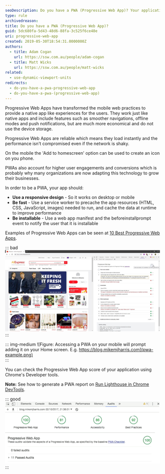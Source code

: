 ```yaml
---
seoDescription: Do you have a PWA (Progressive Web App)? Your application should use a responsive design, be fast with service worker precaching and caching, and be installable with a web app manifest to notify users.
type: rule
archivedreason:
title: Do you have a PWA (Progressive Web App)?
guid: 5dc680fa-5d43-48d6-88fa-3c525f6ce48e
uri: progressive-web-app
created: 2019-05-30T18:54:31.0000000Z
authors:
  - title: Adam Cogan
    url: https://ssw.com.au/people/adam-cogan
  - title: Matt Wicks
    url: https://ssw.com.au/people/matt-wicks
related: 
  - use-dynamic-viewport-units
redirects:
  - do-you-have-a-pwa-progressive-web-app
  - do-you-have-a-pwa-(progressive-web-app)
---
```


Progressive Web Apps have transformed the mobile web practices to provide a native app like experiences for the users. They work just like native apps and include features such as smoother navigations, offline modes and push notifications, but are much more economical and do not use the device storage.

Progressive Web Apps are reliable which means they load instantly and the performance isn't compromised even if the network is shaky.

On the mobile the 'Add to homescreen' option can be used to create an icon on you phone.

PWAs also account for higher user engagements and conversions which is probably why many organizations are now adapting this technology to grow their businesses.

<!--endintro-->

In order to be a PWA, your app should:

- **Use a responsive design** - So it works on desktop or mobile
- **Be fast** - Use a service worker to precache the app resources (HTML, CSS, JavaScript, images) needed to run, and cache the data at runtime to improve performance
- **Be installable** - Use a web app manifest and the beforeinstallprompt event to notify the user that it is installable

Examples of Progressive Web Apps can be seen at [10 Best Progressive Web Apps](https://mofluid.com/blog/10-best-progressive-web-apps).

::: bad  
![Figure: Bad example - Aliexpress get a mark of 6/12 (see tooltip) and cannot be used as a PWA](pwa-bad-example.jpg)  
:::

::: img-medium
![Figure: Accessing a PWA on your mobile will prompt adding it on your Home screen. E.g. https://blog.mikemjharris.com](pwa-example.png)  
:::

You can check the Progressive Web App score of your application using Chrome's Developer tools.

**Note:** See how to generate a PWA report on [Run Lighthouse in Chrome DevTools](https://developers.google.com/web/tools/lighthouse/#devtools).

::: good  
![Figure: Good example - Aim for a good Progressive Web App score](PWA-tools.png)  
:::
